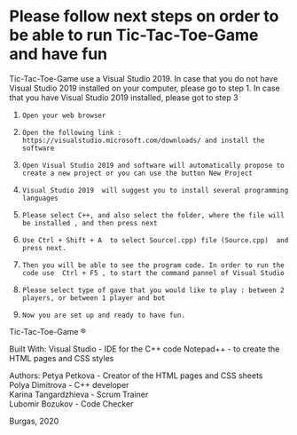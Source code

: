 # Please follow next steps on order to be able to run Tic-Tac-Toe-Game and have fun

 

Tic-Tac-Toe-Game use a Visual Studio 2019. In case that you do not have Visual Studio 2019 installed on your computer, please go to step 1. In case that you have Visual Studio 2019 installed, please got to step 3 

1.     Open your web browser

2.     Open the following link : https://visualstudio.microsoft.com/downloads/ and install the software

3.     Open Visual Studio 2019 and software will automatically propose to create a new project or you can use the button New Project

4.     Visual Studio 2019  will suggest you to install several programming languages

5.     Please select C++, and also select the folder, where the file will be installed , and then press next

6.     Use Ctrl + Shift + A  to select Source(.cpp) file (Source.cpp)  and press next.

7.     Then you will be able to see the program code. In order to run the code use  Ctrl + F5 , to start the command pannel of Visual Studio

8.     Please select type of gave that you would like to play : between 2 players, or between 1 player and bot

9.     Now you are set up and ready to have fun.




Tic-Tac-Toe-Game ®

Built With:
Visual Studio - IDE for the C++ code
Notepad++ - to create the HTML pages and CSS styles


Authors:
Petya Petkova - Creator of the HTML pages and CSS sheets <br>
Polya Dimitrova - C++ developer <br>
Karina Tangardzhieva - Scrum Trainer <br>
Lubomir Bozukov - Code Checker <br>

Burgas, 2020
